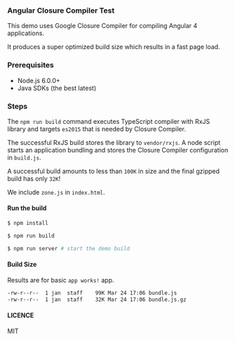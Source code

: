 ### Angular Closure Compiler Test

This demo uses Google Closure Compiler for compiling Angular 4 applications.

It produces a super optimized build size which results in a fast page load.

### Prerequisites

* Node.js 6.0.0+
* Java SDKs (the best latest)

### Steps

The `npm run build` command executes TypeScript compiler with RxJS library and targets `es2015` that is needed by Closure Compiler.

The successful RxJS build stores the library to `vendor/rxjs`. A node script starts an application bundling and stores the Closure Compiler configuration in `build.js`.

A successful build amounts to less than `100K` in size and the final gzipped build has only `32K`!

We include `zone.js` in `index.html`.

#### Run the build

```sh
$ npm install

$ npm run build

$ npm run server # start the demo build
```

#### Build Size

Results are for basic `app works!` app.

```sh
-rw-r--r--  1 jan  staff    99K Mar 24 17:06 bundle.js
-rw-r--r--  1 jan  staff    32K Mar 24 17:06 bundle.js.gz
```

#### LICENCE

MIT
